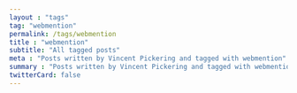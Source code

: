 ```yaml
---
layout : "tags"
tag: "webmention"
permalink: /tags/webmention
title : "webmention"
subtitle: "All tagged posts"
meta : "Posts written by Vincent Pickering and tagged with webmention"
summary : "Posts written by Vincent Pickering and tagged with webmention"
twitterCard: false
---
```

